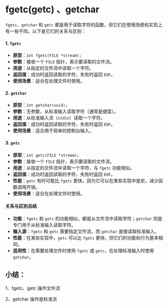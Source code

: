 # fgetc(getc) 、getchar

`fgetc`、`getchar` 和 `getc` 都是用于读取字符的函数，但它们在使用场景和实现上有一些不同。以下是它们的关系与区别：

#### 1. `fgetc`

* **原型**：`int fgetc(FILE *stream);`
* **参数**：接收一个 `FILE` 指针，表示要读取的文件流。
* **用途**：从指定的文件流中读取一个字符。
* **返回值**：成功时返回读取的字符，失败时返回 `EOF`。
* **使用场景**：适合在处理文件时使用。

#### 2. `getchar`

* **原型**：`int getchar(void);`
* **参数**：无参数，从标准输入读取字符（通常是键盘）。
* **用途**：从标准输入流（`stdin`）读取一个字符。
* **返回值**：成功时返回读取的字符，失败时返回 `EOF`。
* **使用场景**：适合用于简单的控制台输入。

#### 3. `getc`

* **原型**：`int getc(FILE *stream);`
* **参数**：接收一个 `FILE` 指针，表示要读取的文件流。
* **用途**：从指定的文件流中读取一个字符，与 `fgetc` 功能相似。
* **返回值**：成功时返回读取的字符，失败时返回 `EOF`。
* **性能**：`getc` 有时可能比 `fgetc` 更快，因为它可以在某些实现中是宏，减少函数调用开销。
* **使用场景**：适合在处理文件时使用。

#### 关系与区别总结

* **功能**：`fgetc` 和 `getc` 的功能相似，都是从文件流中读取字符；`getchar` 则是专门用于从标准输入读取字符。
* **输入源**：`fgetc` 和 `getc` 需要指定文件流，而 `getchar` 直接读取标准输入。
* **性能**：在某些实现中，`getc` 可以比 `fgetc` 更快，但它们的功能和行为基本相同。
* **适用性**：在需要处理文件时使用 `fgetc` 或 `getc`，在处理标准输入时使用 `getchar`。





## 小结：

1、fgetc、getc 操作文件流

2、getchar 操作是标准流
